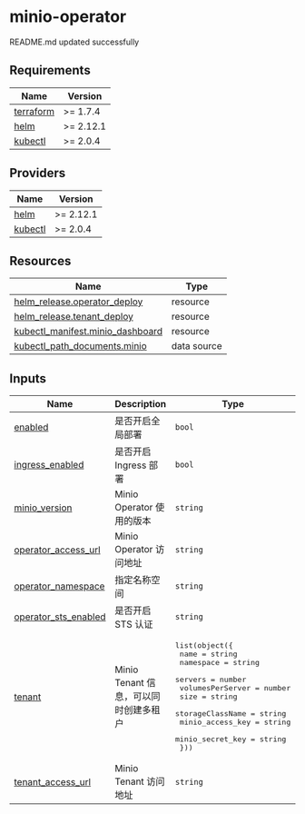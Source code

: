 # minio-operator

<!-- BEGINNING OF PRE-COMMIT-TERRAFORM DOCS HOOK -->
README.md updated successfully
<!-- END OF PRE-COMMIT-TERRAFORM DOCS HOOK -->

<!-- BEGIN_TF_DOCS -->


## Requirements

| Name | Version |
|------|---------|
| <a name="requirement_terraform"></a> [terraform](#requirement\_terraform) | >= 1.7.4 |
| <a name="requirement_helm"></a> [helm](#requirement\_helm) | >= 2.12.1 |
| <a name="requirement_kubectl"></a> [kubectl](#requirement\_kubectl) | >= 2.0.4 |
## Providers

| Name | Version |
|------|---------|
| <a name="provider_helm"></a> [helm](#provider\_helm) | >= 2.12.1 |
| <a name="provider_kubectl"></a> [kubectl](#provider\_kubectl) | >= 2.0.4 |

## Resources

| Name | Type |
|------|------|
| [helm_release.operator_deploy](https://registry.terraform.io/providers/hashicorp/helm/latest/docs/resources/release) | resource |
| [helm_release.tenant_deploy](https://registry.terraform.io/providers/hashicorp/helm/latest/docs/resources/release) | resource |
| [kubectl_manifest.minio_dashboard](https://registry.terraform.io/providers/alekc/kubectl/latest/docs/resources/manifest) | resource |
| [kubectl_path_documents.minio](https://registry.terraform.io/providers/alekc/kubectl/latest/docs/data-sources/path_documents) | data source |
## Inputs

| Name | Description | Type | Default | Required |
|------|-------------|------|---------|:--------:|
| <a name="input_enabled"></a> [enabled](#input\_enabled) | 是否开启全局部署 | `bool` | `true` | no |
| <a name="input_ingress_enabled"></a> [ingress\_enabled](#input\_ingress\_enabled) | 是否开启 Ingress 部署 | `bool` | `false` | no |
| <a name="input_minio_version"></a> [minio\_version](#input\_minio\_version) | Minio Operator 使用的版本 | `string` | `"5.0.14"` | no |
| <a name="input_operator_access_url"></a> [operator\_access\_url](#input\_operator\_access\_url) | Minio Operator 访问地址 | `string` | `"minio-operator.example.com"` | no |
| <a name="input_operator_namespace"></a> [operator\_namespace](#input\_operator\_namespace) | 指定名称空间 | `string` | `"minio-operator"` | no |
| <a name="input_operator_sts_enabled"></a> [operator\_sts\_enabled](#input\_operator\_sts\_enabled) | 是否开启 STS 认证 | `string` | `"off"` | no |
| <a name="input_tenant"></a> [tenant](#input\_tenant) | Minio Tenant 信息，可以同时创建多租户 | <pre>list(object({<br>    name             = string<br>    namespace        = string<br>    servers          = number<br>    volumesPerServer = number<br>    size             = string<br>    storageClassName = string<br>    minio_access_key = string<br>    minio_secret_key = string<br>  }))</pre> | `[]` | no |
| <a name="input_tenant_access_url"></a> [tenant\_access\_url](#input\_tenant\_access\_url) | Minio Tenant 访问地址 | `string` | `"example.com"` | no |
<!-- END_TF_DOCS -->
